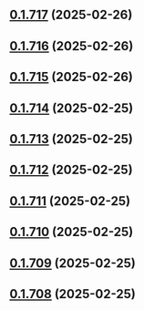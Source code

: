 ## [0.1.717](https://github.com/binary-braids/terraform-oracle/compare/v0.1.716...v0.1.717) (2025-02-26)



## [0.1.716](https://github.com/binary-braids/terraform-oracle/compare/v0.1.715...v0.1.716) (2025-02-26)



## [0.1.715](https://github.com/binary-braids/terraform-oracle/compare/v0.1.714...v0.1.715) (2025-02-26)



## [0.1.714](https://github.com/binary-braids/terraform-oracle/compare/v0.1.713...v0.1.714) (2025-02-25)



## [0.1.713](https://github.com/binary-braids/terraform-oracle/compare/v0.1.712...v0.1.713) (2025-02-25)



## [0.1.712](https://github.com/binary-braids/terraform-oracle/compare/v0.1.711...v0.1.712) (2025-02-25)



## [0.1.711](https://github.com/binary-braids/terraform-oracle/compare/v0.1.710...v0.1.711) (2025-02-25)



## [0.1.710](https://github.com/binary-braids/terraform-oracle/compare/v0.1.709...v0.1.710) (2025-02-25)



## [0.1.709](https://github.com/binary-braids/terraform-oracle/compare/v0.1.708...v0.1.709) (2025-02-25)



## [0.1.708](https://github.com/binary-braids/terraform-oracle/compare/v0.1.707...v0.1.708) (2025-02-25)



